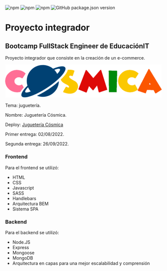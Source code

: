 ![npm](https://img.shields.io/npm/v/npm?color=green)  ![npm](https://img.shields.io/npm/v/express?label=express&logo=Express)  ![npm](https://img.shields.io/npm/v/express-handlebars?label=express-handlebars)  ![GitHub package.json version](https://img.shields.io/github/package-json/v/migmm/e-commerce)

# Proyecto integrador
## Bootcamp FullStack Engineer de __EducaciónIT__ 
Proyecto integrador que consiste en la creación de un e-commerce.


 <img src="https://github.com/migmm/e-commerce/blob/main/public/img/logocolor.png" alt="Logo"/>
 
 
Tema: juguetería.

Nombre: Juguetería Cósmica.

Deploy: [Juguetería Cósmica](https://cosmica.cyclic.app/)

Primer entrega: 02/08/2022.

Segunda entrega: 26/09/2022.

### Frontend

Para el frontend se utilizó:

- HTML
- CSS
- Javascript
- SASS
- Handlebars
- Arquitectura BEM
- Sistema SPA


### Backend

Para el backend se utilizó:

- Node.JS
- Express
- Mongoose
- MongoDB
- Arquitectura en capas para una mejor escalabilidad y comprensión


